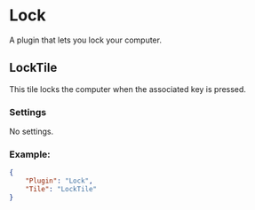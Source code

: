 # Lock

A plugin that lets you lock your computer.

## LockTile

This tile locks the computer when the associated key is pressed.

### Settings

No settings.

### Example:

```json
{
    "Plugin": "Lock",
    "Tile": "LockTile"
}
```
